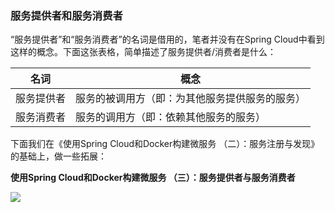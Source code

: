 ### 服务提供者和服务消费者

“服务提供者”和“服务消费者”的名词是借用的，笔者并没有在Spring Cloud中看到这样的概念。下面这张表格，简单描述了服务提供者/消费者是什么：

| 名词    | 概念                      |
| ----- | ----------------------- |
| 服务提供者 | 服务的被调用方（即：为其他服务提供服务的服务） |
| 服务消费者 | 服务的调用方（即：依赖其他服务的服务）     |



下面我们在《使用Spring Cloud和Docker构建微服务 （二）：服务注册与发现》的基础上，做一些拓展：



**使用Spring Cloud和Docker构建微服务 （三）：服务提供者与服务消费者**

![](imgs/chart.png)